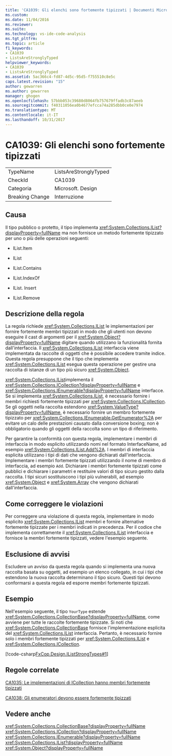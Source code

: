 ```yaml
---
title: 'CA1039: Gli elenchi sono fortemente tipizzati | Documenti Microsoft'
ms.custom: 
ms.date: 11/04/2016
ms.reviewer: 
ms.suite: 
ms.technology: vs-ide-code-analysis
ms.tgt_pltfrm: 
ms.topic: article
f1_keywords:
- CA1039
- ListsAreStronglyTyped
helpviewer_keywords:
- CA1039
- ListsAreStronglyTyped
ms.assetid: 5ac366c4-fd87-4d5c-95d5-f755510c8e5c
caps.latest.revision: "15"
author: gewarren
ms.author: gewarren
manager: ghogen
ms.openlocfilehash: 57bbb053c39680d8064fb757679ffadb3c87aeeb
ms.sourcegitcommit: f40311056ea0b4677efcca74a285dbb0ce0e7974
ms.translationtype: MT
ms.contentlocale: it-IT
ms.lasthandoff: 10/31/2017
---
```

# <a name="ca1039-lists-are-strongly-typed"></a>CA1039: Gli elenchi sono fortemente tipizzati
|||  
|-|-|  
|TypeName|ListsAreStronglyTyped|  
|CheckId|CA1039|  
|Categoria|Microsoft. Design|  
|Breaking Change|Interruzione|  
  
## <a name="cause"></a>Causa  
 Il tipo pubblico o protetto, il tipo implementa <xref:System.Collections.IList?displayProperty=fullName> ma non fornisce un metodo fortemente tipizzato per uno o più delle operazioni seguenti:  
  
-   IList.Item  
  
-   IList  
  
-   IList.Contains  
  
-   IList.IndexOf  
  
-   IList. Insert  
  
-   IList.Remove  
  
## <a name="rule-description"></a>Descrizione della regola  
 La regola richiede <xref:System.Collections.IList> le implementazioni per fornire fortemente membri tipizzati in modo che gli utenti non devono eseguire il cast di argomenti per il <xref:System.Object?displayProperty=fullName> digitare quando utilizzano la funzionalità fornita dall'interfaccia. Il <xref:System.Collections.IList> interfaccia viene implementata da raccolte di oggetti che è possibile accedere tramite indice. Questa regola presuppone che il tipo che implementa <xref:System.Collections.IList> esegua questa operazione per gestire una raccolta di istanze di un tipo più sicuro <xref:System.Object>.  
  
 <xref:System.Collections.IList>implementa il <xref:System.Collections.ICollection?displayProperty=fullName> e <xref:System.Collections.IEnumerable?displayProperty=fullName> interfacce. Se si implementa <xref:System.Collections.IList>, è necessario fornire i membri richiesti fortemente tipizzati per <xref:System.Collections.ICollection>. Se gli oggetti nella raccolta estendono <xref:System.ValueType?displayProperty=fullName>, è necessario fornire un membro fortemente tipizzato per <xref:System.Collections.IEnumerable.GetEnumerator%2A> per evitare un calo delle prestazioni causato dalla conversione boxing; non è obbligatorio quando gli oggetti della raccolta sono un tipo di riferimento.  
  
 Per garantire la conformità con questa regola, implementare i membri di interfaccia in modo esplicito utilizzando nomi nel formato InterfaceName, ad esempio <xref:System.Collections.IList.Add%2A>. I membri di interfaccia esplicita utilizzano i tipi di dati che vengono dichiarati dall'interfaccia. Implementare i membri fortemente tipizzati utilizzando il nome di membro di interfaccia, ad esempio `Add`. Dichiarare i membri fortemente tipizzati come pubblici e dichiarare i parametri e restituire valori di tipo sicuro gestito dalla raccolta. I tipi sicuri sostituiscono i tipi più vulnerabili, ad esempio <xref:System.Object> e <xref:System.Array> che vengono dichiarati dall'interfaccia.  
  
## <a name="how-to-fix-violations"></a>Come correggere le violazioni  
 Per correggere una violazione di questa regola, implementare in modo esplicito <xref:System.Collections.IList> membri e fornire alternative fortemente tipizzate per i membri indicati in precedenza. Per il codice che implementa correttamente il <xref:System.Collections.IList> interfaccia e fornisce la membri fortemente tipizzati, vedere l'esempio seguente.  
  
## <a name="when-to-suppress-warnings"></a>Esclusione di avvisi  
 Escludere un avviso da questa regola quando si implementa una nuova raccolta basata su oggetti, ad esempio un elenco collegato, in cui i tipi che estendono la nuova raccolta determinano il tipo sicuro. Questi tipi devono conformarsi a questa regola ed esporre membri fortemente tipizzati.  
  
## <a name="example"></a>Esempio  
 Nell'esempio seguente, il tipo `YourType` estende <xref:System.Collections.CollectionBase?displayProperty=fullName>, come avviene per tutte le raccolte fortemente tipizzate. Si noti che <xref:System.Collections.CollectionBase> fornisce l'implementazione esplicita del <xref:System.Collections.IList> interfaccia. Pertanto, è necessario fornire solo i membri fortemente tipizzati per <xref:System.Collections.IList> e <xref:System.Collections.ICollection>.  
  
 [!code-csharp[FxCop.Design.IListStrongTypes#1](../code-quality/codesnippet/CSharp/ca1039-lists-are-strongly-typed_1.cs)]  
  
## <a name="related-rules"></a>Regole correlate  
 [CA1035: Le implementazioni di ICollection hanno membri fortemente tipizzati](../code-quality/ca1035-icollection-implementations-have-strongly-typed-members.md)  
  
 [CA1038: Gli enumeratori devono essere fortemente tipizzati](../code-quality/ca1038-enumerators-should-be-strongly-typed.md)  
  
## <a name="see-also"></a>Vedere anche  
 <xref:System.Collections.CollectionBase?displayProperty=fullName>   
 <xref:System.Collections.ICollection?displayProperty=fullName>   
 <xref:System.Collections.IEnumerable?displayProperty=fullName>   
 <xref:System.Collections.IList?displayProperty=fullName>   
 <xref:System.Object?displayProperty=fullName>